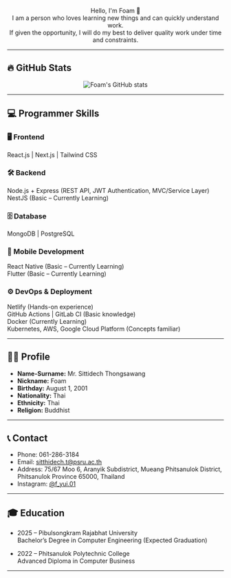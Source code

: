 <p align="center">
  Hello, I'm Foam 👋<br>
  I am a person who loves learning new things and can quickly understand work.<br>
  If given the opportunity, I will do my best to deliver quality work under time and constraints.
</p>

---

## 🔥 GitHub Stats

<p align="center">
  <img src="https://github-readme-stats.vercel.app/api?username=Foam-01&show_icons=true&count_private=true&theme=radical" alt="Foam's GitHub stats" />
</p>

---

## 💻 Programmer Skills

### 🖥️ Frontend  
React.js | Next.js | Tailwind CSS

### 🛠️ Backend  
Node.js + Express (REST API, JWT Authentication, MVC/Service Layer)  
NestJS (Basic – Currently Learning)

### 🗄️ Database  
MongoDB | PostgreSQL

### 📱 Mobile Development  
React Native (Basic – Currently Learning)  
Flutter (Basic – Currently Learning)

### ⚙️ DevOps & Deployment  
Netlify (Hands-on experience)  
GitHub Actions | GitLab CI (Basic knowledge)  
Docker (Currently Learning)  
Kubernetes, AWS, Google Cloud Platform (Concepts familiar)

---

## 🧑‍🎓 Profile

- **Name-Surname:** Mr. Sittidech Thongsawang  
- **Nickname:** Foam  
- **Birthday:** August 1, 2001  
- **Nationality:** Thai  
- **Ethnicity:** Thai  
- **Religion:** Buddhist  

---

## 📞 Contact

- Phone: 061-286-3184  
- Email: sitthidech.t@psru.ac.th  
- Address: 75/67 Moo 6, Aranyik Subdistrict, Mueang Phitsanulok District, Phitsanulok Province 65000, Thailand  
- Instagram: [@f_yui.01](https://instagram.com/f_yui.01)  

---

## 🎓 Education

- 2025 – Pibulsongkram Rajabhat University  
  Bachelor’s Degree in Computer Engineering (Expected Graduation)  

- 2022 – Phitsanulok Polytechnic College  
  Advanced Diploma in Computer Business  

---

